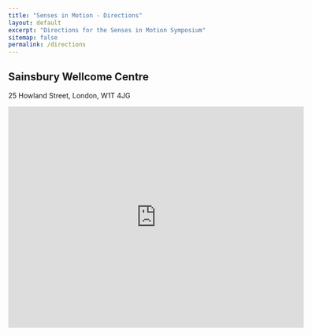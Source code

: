 ```yaml
---
title: "Senses in Motion - Directions"
layout: default
excerpt: "Directions for the Senses in Motion Symposium"
sitemap: false
permalink: /directions
---
```


<div class="col-sm-12 text-center">
<h2>Sainsbury Wellcome Centre</h2>
<p>
25 Howland Street, London, W1T 4JG
</p>

<iframe src="https://www.google.com/maps/embed?pb=!1m18!1m12!1m3!1d2482.5660399463272!2d-0.14234241160908212!3d51.52117706212394!2m3!1f0!2f0!3f0!3m2!1i1024!2i768!4f13.1!3m3!1m2!1s0x48761b290cd61e55%3A0xff71d53b61728860!2sSainsbury%20Wellcome%20Centre!5e0!3m2!1sen!2suk!4v1658915113449!5m2!1sen!2suk" width="600" height="450" style="border:0;" allowfullscreen="" loading="lazy" referrerpolicy="no-referrer-when-downgrade"></iframe>

<br/>
</div>
